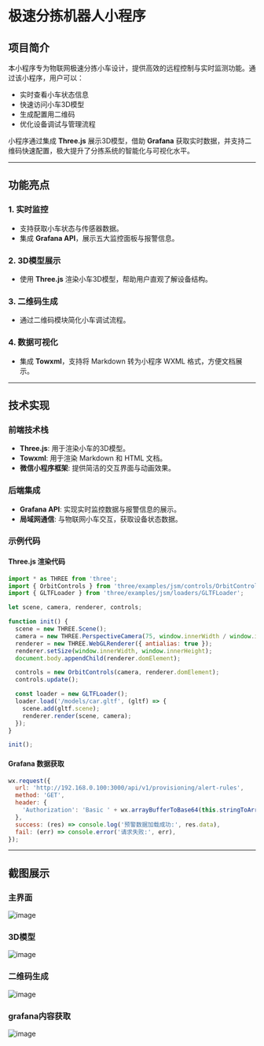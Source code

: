 

# 极速分拣机器人小程序

## 项目简介

本小程序专为物联网极速分拣小车设计，提供高效的远程控制与实时监测功能。通过该小程序，用户可以：

- 实时查看小车状态信息  
- 快速访问小车3D模型  
- 生成配置用二维码  
- 优化设备调试与管理流程  

小程序通过集成 **Three.js** 展示3D模型，借助 **Grafana** 获取实时数据，并支持二维码快速配置，极大提升了分拣系统的智能化与可视化水平。

---

## 功能亮点

### 1. 实时监控
- 支持获取小车状态与传感器数据。
- 集成 **Grafana API**，展示五大监控面板与报警信息。

### 2. 3D模型展示
- 使用 **Three.js** 渲染小车3D模型，帮助用户直观了解设备结构。

### 3. 二维码生成
- 通过二维码模块简化小车调试流程。

### 4. 数据可视化
- 集成 **Towxml**，支持将 Markdown 转为小程序 WXML 格式，方便文档展示。

---

## 技术实现

### 前端技术栈
- **Three.js**: 用于渲染小车的3D模型。
- **Towxml**: 用于渲染 Markdown 和 HTML 文档。
- **微信小程序框架**: 提供简洁的交互界面与动画效果。

### 后端集成
- **Grafana API**: 实现实时监控数据与报警信息的展示。
- **局域网通信**: 与物联网小车交互，获取设备状态数据。

### 示例代码
#### Three.js 渲染代码
```javascript
import * as THREE from 'three';
import { OrbitControls } from 'three/examples/jsm/controls/OrbitControls';
import { GLTFLoader } from 'three/examples/jsm/loaders/GLTFLoader';

let scene, camera, renderer, controls;

function init() {
  scene = new THREE.Scene();
  camera = new THREE.PerspectiveCamera(75, window.innerWidth / window.innerHeight, 0.1, 1000);
  renderer = new THREE.WebGLRenderer({ antialias: true });
  renderer.setSize(window.innerWidth, window.innerHeight);
  document.body.appendChild(renderer.domElement);

  controls = new OrbitControls(camera, renderer.domElement);
  controls.update();

  const loader = new GLTFLoader();
  loader.load('/models/car.gltf', (gltf) => {
    scene.add(gltf.scene);
    renderer.render(scene, camera);
  });
}

init();
```

#### Grafana 数据获取
```javascript
wx.request({
  url: 'http://192.168.0.100:3000/api/v1/provisioning/alert-rules',
  method: 'GET',
  header: {
    'Authorization': 'Basic ' + wx.arrayBufferToBase64(this.stringToArrayBuffer('admin:password')),
  },
  success: (res) => console.log('预警数据加载成功:', res.data),
  fail: (err) => console.error('请求失败:', err),
});
```



---

## 截图展示

### 主界面
![image](https://github.com/user-attachments/assets/dfd70e6b-5946-4940-9e0e-b14b9f4b252c)


### 3D模型
![image](https://github.com/user-attachments/assets/c96fefd9-99d0-472d-86ee-6ff3f69ecfeb)


### 二维码生成
![image](https://github.com/user-attachments/assets/25532675-d45f-4337-8e5a-7dcecfee04cd)
### grafana内容获取
![image](https://github.com/user-attachments/assets/c08bd659-af5e-4445-b6f0-2bbff6113396)




